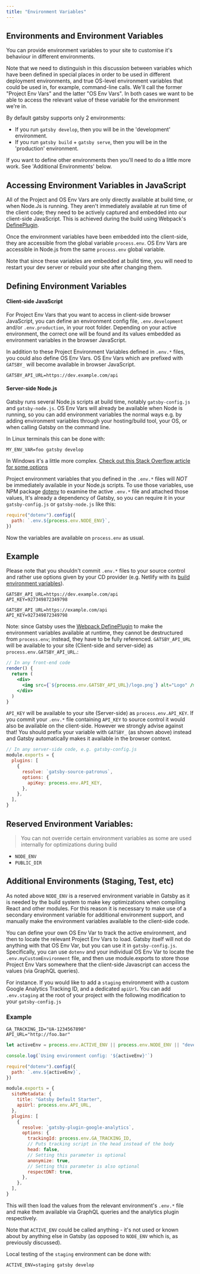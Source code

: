 ```yaml
---
title: "Environment Variables"
---
```


## Environments and Environment Variables

You can provide environment variables to your site to customise it's behaviour in different environments.

Note that we need to distinguish in this discussion between variables which have been defined in
special places in order to be used in different deployment environments, and true OS-level
environment variables that could be used in, for example, command-line calls.
We'll call the former "Project Env Vars" and the latter "OS Env Vars".
In both cases we want to be able to access the relevant value of these variable for the environment
we're in.

By default gatsby supports only 2 environments:

- If you run `gatsby develop`, then you will be in the 'development' environment.
- If you run `gatsby build` + `gatsby serve`, then you will be in the 'production' environment.

If you want to define other environments then you'll need to do a little more work. See 'Additional Environments' below.

## Accessing Environment Variables in JavaScript

All of the Project and OS Env Vars are only directly available at build time, or
when Node.Js is running. They aren't immediately available at run time of the client code; they
need to be actively captured and embedded into our client-side JavaScript.
This is achieved during the build using Webpack's [DefinePlugin](https://webpack.js.org/plugins/define-plugin/).

Once the environment variables have been embedded into the client-side, they are accessible from the
global variable `process.env`.
OS Env Vars are accessible in Node.js from the same `process.env` global variable.

Note that since these variables are embedded at build time, you will need to restart your dev server
or rebuild your site after changing them.

## Defining Environment Variables

#### Client-side JavaScript

For Project Env Vars that you want to access in client-side browser JavaScript, you can define
an environment config file, `.env.development` and/or `.env.production`, in your root folder.
Depending on your active environment, the correct one will be found and its values embedded as environment variables in the
browser JavaScript.

In addition to these Project Environment Variables defined in `.env.*` files, you could also define
OS Env Vars. OS Env Vars which are prefixed with `GATSBY_` will become available in
browser JavaScript.

```shell:title=.env.*
GATSBY_API_URL=https://dev.example.com/api
```

#### Server-side Node.js

Gatsby runs several Node.js scripts at build time, notably `gatsby-config.js` and `gatsby-node.js`.
OS Env Vars will already be available when Node is running, so you can add environment variables the
normal ways e.g. by adding environment variables through your hosting/build tool, your OS, or when
calling Gatsby on the command line.

In Linux terminals this can be done with:

```
MY_ENV_VAR=foo gatsby develop
```

In Windows it's a little more complex. [Check out this Stack Overflow article for some options](https://stackoverflow.com/questions/1420719/powershell-setting-an-environment-variable-for-a-single-command-only)

Project environment variables that you defined in the `.env.*` files will _NOT_ be immediately available
in your Node.js scripts. To use those variables, use NPM package [dotenv](https://www.npmjs.com/package/dotenv) to
examine the active `.env.*` file and attached those values,
It's already a dependency of Gatsby, so you can require it in your `gatsby-config.js` or `gatsby-node.js` like this:

```javascript:title=gatsby-config.js
require("dotenv").config({
  path: `.env.${process.env.NODE_ENV}`,
})
```

Now the variables are available on `process.env` as usual.

## Example

Please note that you shouldn't commit `.env.*` files to your source control and rather use options given by your CD provider (e.g. Netlify with its [build environment variables](https://www.netlify.com/docs/continuous-deployment/#build-environment-variables)).

```shell:title=.env.development
GATSBY_API_URL=https://dev.example.com/api
API_KEY=927349872349798
```

```shell:title=.env.production
GATSBY_API_URL=https://example.com/api
API_KEY=927349872349798
```

Note: since Gatsby uses the [Webpack DefinePlugin](https://webpack.js.org/plugins/define-plugin/) to make the environment variables available at runtime, they cannot be destructured from `process.env`; instead, they have to be fully referenced.
`GATSBY_API_URL` will be available to your site (Client-side and server-side) as `process.env.GATSBY_API_URL`.:

```jsx
// In any front-end code
render() {
  return (
    <div>
      <img src={`${process.env.GATSBY_API_URL}/logo.png`} alt="Logo" />
    </div>
  )
}
```

`API_KEY` will be available to your site (Server-side) as `process.env.API_KEY`. If you commit your `.env.*` file containing `API_KEY` to source control it would also be available on the client-side. However we strongly advise against that! You should prefix your variable with `GATSBY_` (as shown above) instead and Gatsby automatically makes it available in the browser context.

```js
// In any server-side code, e.g. gatsby-config.js
module.exports = {
  plugins: [
    {
      resolve: `gatsby-source-patronus`,
      options: {
        apiKey: process.env.API_KEY,
      },
    },
  ],
}
```

## Reserved Environment Variables:

> You can not override certain environment variables as some are used internally
> for optimizations during build

- `NODE_ENV`
- `PUBLIC_DIR`

## Additional Environments (Staging, Test, etc)

As noted above `NODE_ENV` is a reserved environment variable in Gatsby as it is needed by the build system to make key optimizations when compiling React and other modules. For this reason it is necessary to make use of a secondary environment variable for additional environment support, and manually make the environment variables available to the client-side code.

You can define your own OS Env Var to track the active environment, and then to locate the relevant Project Env Vars to load. Gatsby itself will not do anything with that OS Env Var, but you can use it in `gatsby-config.js`.
Specifically, you can use `dotenv` and your individual OS Env Var to locate the `.env.myCustomEnvironment` file, and then use module.exports to store those Project Env Vars somewhere that the client-side Javascript can access the values (via GraphQL queries).

For instance. If you would like to add a `staging` environment with a custom Google Analytics Tracking ID, and a dedicated `apiUrl`. You can add `.env.staging` at the root of your project with the following modification to your `gatsby-config.js`

### Example

```shell:title=.env.staging
GA_TRACKING_ID="UA-1234567890"
API_URL="http://foo.bar"
```

```javascript:title=gatsby-config.js
let activeEnv = process.env.ACTIVE_ENV || process.env.NODE_ENV || "development"

console.log(`Using environment config: '${activeEnv}'`)

require("dotenv").config({
  path: `.env.${activeEnv}`,
})

module.exports = {
  siteMetadata: {
    title: "Gatsby Default Starter",
    apiUrl: process.env.API_URL,
  },
  plugins: [
    {
      resolve: `gatsby-plugin-google-analytics`,
      options: {
        trackingId: process.env.GA_TRACKING_ID,
        // Puts tracking script in the head instead of the body
        head: false,
        // Setting this parameter is optional
        anonymize: true,
        // Setting this parameter is also optional
        respectDNT: true,
      },
    },
  ],
}
```

This will then load the values from the relevant environment's `.env.*` file and make them available via GraphQL queries and the analytics plugin respectively.

Note that `ACTIVE_ENV` could be called anything - it's not used or known about by anything else in Gatsby (as opposed to `NODE_ENV` which is, as previously discussed).

Local testing of the `staging` environment can be done with:

```
ACTIVE_ENV=staging gatsby develop
```
